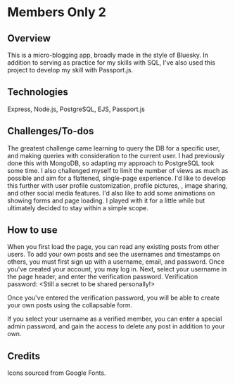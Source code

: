 # Members Only 2

## Overview
This is a micro-blogging app, broadly made in the style of Bluesky. In addition to serving as practice for my skills with SQL, I've also used this project to develop my skill with Passport.js.

## Technologies
Express, Node.js, PostgreSQL, EJS, Passport.js

## Challenges/To-dos
The greatest challenge came learning to query the DB for a specific user, and making queries with consideration to the current user. I had previously done this with MongoDB, so adapting my approach to PostgreSQL took some time. I also challenged myself to limit the number of views as much as possible and aim for a flattened, single-page experience.
I'd like to develop this further with user profile customization, profile pictures, , image sharing, and other social media features.
I'd also like to add some animations on showing forms and page loading. I played with it for a little while but ultimately decided to stay within a simple scope.

## How to use
When you first load the page, you can read any existing posts from other users. 
To add your own posts and see the usernames and timestamps on others, you must first sign up with a username, email, and password.
Once you've created your account, you may log in. Next, select your username in the page header, and enter the verification password.
Verification password: <Still a secret to be shared personally!>

Once you've entered the verification password, you will be able to create your own posts using the collapsable form.

If you select your username as a verified member, you can enter a special admin password, and gain the access to delete any post in addition to your own.

## Credits
Icons sourced from Google Fonts. 
